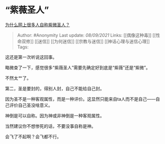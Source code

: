 # “紫薇圣人”
[为什么网上很多人自称紫微圣人？](https://www.zhihu.com/question/281094394/answer/2103902307)

> Author: #Anonymity 
Last update: *08/09/2021* 
Links:  [[偶像这种毒]] [[性命双修]] [[迷信]]  [[为何迷信]] [[宗教与迷信]] [[神话心理与迷信心理]]
Tags:   

这还是第一次听说这回事。

略微查了一下，感觉很多“紫薇圣人”需要先确定好到底是“紫薇”还是“紫微”。

不然太艹了。

第二，圣是要封的，得别人封，自己不能给自己封。

因为圣不是一种客观属性，而是一种评价。这显然只能来自ta人而不是自己——自己评价自己圣没啥意义。

神倒是可以自称。因为神或非神倒是一种客观属性。

当然建议你不想惨死的话，不要没事自称是神。

会飞了不起啊？会飞都不行。

  